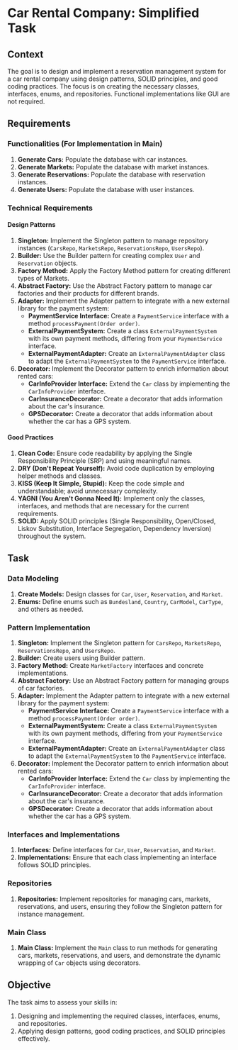 # Car Rental Company: Simplified Task

## Context
The goal is to design and implement a reservation management system for a car rental company using design patterns, SOLID principles, and good coding practices. The focus is on creating the necessary classes, interfaces, enums, and repositories. Functional implementations like GUI are not required.

## Requirements

### Functionalities (For Implementation in Main)
1. **Generate Cars:** Populate the database with car instances.
2. **Generate Markets:** Populate the database with market instances.
3. **Generate Reservations:** Populate the database with reservation instances.
4. **Generate Users:** Populate the database with user instances.

### Technical Requirements

#### Design Patterns
1. **Singleton:** Implement the Singleton pattern to manage repository instances (`CarsRepo`, `MarketsRepo`, `ReservationsRepo`, `UsersRepo`).
2. **Builder:** Use the Builder pattern for creating complex `User` and `Reservation` objects.
3. **Factory Method:** Apply the Factory Method pattern for creating different types of Markets.
4. **Abstract Factory:** Use the Abstract Factory pattern to manage car factories and their products for different brands.
5. **Adapter:** Implement the Adapter pattern to integrate with a new external library for the payment system:
   - **PaymentService Interface:** Create a `PaymentService` interface with a method `processPayment(Order order)`.
   - **ExternalPaymentSystem:** Create a class `ExternalPaymentSystem` with its own payment methods, differing from your `PaymentService` interface.
   - **ExternalPaymentAdapter:** Create an `ExternalPaymentAdapter` class to adapt the `ExternalPaymentSystem` to the `PaymentService` interface.
6. **Decorator:** Implement the Decorator pattern to enrich information about rented cars:
   - **CarInfoProvider Interface:** Extend the `Car` class by implementing the `CarInfoProvider` interface.
   - **CarInsuranceDecorator:** Create a decorator that adds information about the car's insurance.
   - **GPSDecorator:** Create a decorator that adds information about whether the car has a GPS system.

#### Good Practices
1. **Clean Code:** Ensure code readability by applying the Single Responsibility Principle (SRP) and using meaningful names.
2. **DRY (Don't Repeat Yourself):** Avoid code duplication by employing helper methods and classes.
3. **KISS (Keep It Simple, Stupid):** Keep the code simple and understandable; avoid unnecessary complexity.
4. **YAGNI (You Aren't Gonna Need It):** Implement only the classes, interfaces, and methods that are necessary for the current requirements.
5. **SOLID:** Apply SOLID principles (Single Responsibility, Open/Closed, Liskov Substitution, Interface Segregation, Dependency Inversion) throughout the system.

## Task

### Data Modeling
1. **Create Models:** Design classes for `Car`, `User`, `Reservation`, and `Market`.
2. **Enums:** Define enums such as `Bundesland`, `Country`, `CarModel`, `CarType`, and others as needed.

### Pattern Implementation
1. **Singleton:** Implement the Singleton pattern for `CarsRepo`, `MarketsRepo`, `ReservationsRepo`, and `UsersRepo`.
2. **Builder:** Create users using Builder pattern.
3. **Factory Method:** Create `MarketFactory` interfaces and concrete implementations.
4. **Abstract Factory:** Use an Abstract Factory pattern for managing groups of car factories.
5. **Adapter:** Implement the Adapter pattern to integrate with a new external library for the payment system:
   - **PaymentService Interface:** Create a `PaymentService` interface with a method `processPayment(Order order)`.
   - **ExternalPaymentSystem:** Create a class `ExternalPaymentSystem` with its own payment methods, differing from your `PaymentService` interface.
   - **ExternalPaymentAdapter:** Create an `ExternalPaymentAdapter` class to adapt the `ExternalPaymentSystem` to the `PaymentService` interface.
6. **Decorator:** Implement the Decorator pattern to enrich information about rented cars:
   - **CarInfoProvider Interface:** Extend the `Car` class by implementing the `CarInfoProvider` interface.
   - **CarInsuranceDecorator:** Create a decorator that adds information about the car's insurance.
   - **GPSDecorator:** Create a decorator that adds information about whether the car has a GPS system.

### Interfaces and Implementations
1. **Interfaces:** Define interfaces for `Car`, `User`, `Reservation`, and `Market`.
2. **Implementations:** Ensure that each class implementing an interface follows SOLID principles.

### Repositories
1. **Repositories:** Implement repositories for managing cars, markets, reservations, and users, ensuring they follow the Singleton pattern for instance management.

### Main Class
1. **Main Class:** Implement the `Main` class to run methods for generating cars, markets, reservations, and users, and demonstrate the dynamic wrapping of `Car` objects using decorators.

## Objective
The task aims to assess your skills in:
1. Designing and implementing the required classes, interfaces, enums, and repositories.
2. Applying design patterns, good coding practices, and SOLID principles effectively.
